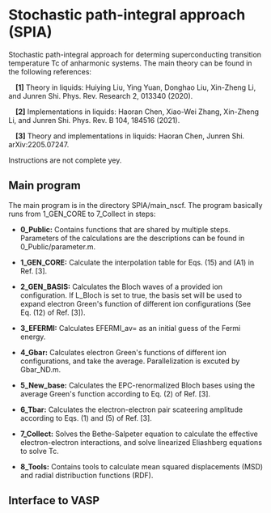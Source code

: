 # Stochastic path-integral approach (SPIA)
Stochastic path-integral approach for determing superconducting transition temperature Tc of anharmonic systems.
The main theory can be found in the following references:

&emsp;**[1]** Theory in liquids: Huiying Liu, Ying Yuan, Donghao Liu, Xin-Zheng Li, and Junren Shi. Phys. Rev. Research 2, 013340 (2020). 

&emsp;**[2]** Implementations in liquids: Haoran Chen, Xiao-Wei Zhang, Xin-Zheng Li, and Junren Shi. Phys. Rev. B 104, 184516 (2021).

&emsp;**[3]** Theory and implementations in liquids: Haoran Chen, Junren Shi. arXiv:2205.07247.

Instructions are not complete yey.

## Main program
The main program is in the directory SPIA/main_nscf. 
The program basically runs from 1_GEN_CORE to 7_Collect in steps:

* **0_Public:** Contains functions that are shared by multiple steps. 
Parameters of the calculations are the descriptions can be found in 0_Public/parameter.m.

* **1_GEN_CORE:** Calculate the interpolation table for Eqs. (15) and (A1) in Ref. [3]. 

* **2_GEN_BASIS:** Calculates the Bloch waves of a provided ion configuration. If L_Bloch is set to true, the basis set will be used to expand electron Green's function of different ion configurations (See Eq. (12) of Ref. [3]).

* **3_EFERMI:** Calculates EFERMI_av=<Ef> as an initial guess of the Fermi energy.
        
* **4_Gbar:** Calculates electron Green's functions of different ion configurations, and take the average. Parallelization is excuted by Gbar_ND.m.

* **5_New_base:** Calculates the EPC-renormalized Bloch bases using the average Green's function according to Eq. (2) of Ref. [3].

* **6_Tbar:** Calculates the electron-electron pair scateering amplitude according to Eqs. (1) and (5) of Ref. [3].

* **7_Collect:** Solves the Bethe-Salpeter equation to calculate the effective electron-electron interactions, and solve linearized Eliashberg equations to solve Tc.

* **8_Tools:** Contains tools to calculate mean squared displacements (MSD) and radial distribuction functions (RDF).

## Interface to VASP
